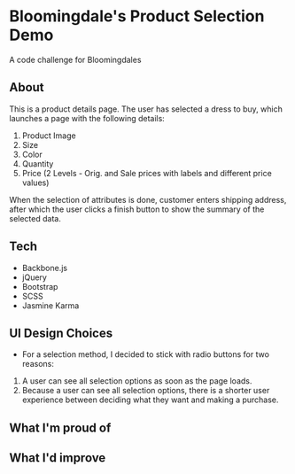 # Bloomingdale's Product Selection Demo
A code challenge for Bloomingdales

## About
This is a product details page. The user has selected a dress to buy, which launches a page with the following details:

1. Product Image
2. Size
3. Color
4. Quantity
5. Price (2 Levels - Orig. and Sale prices with labels and different price values)

When the selection of attributes is done, customer enters shipping address, after which the user clicks a finish button to show the summary of the selected data.

## Tech
  * Backbone.js
  * jQuery
  * Bootstrap
  * SCSS
  * Jasmine Karma

## UI Design Choices
* For a selection method, I decided to stick with radio buttons for two reasons:
1. A user can see all selection options as soon as the page loads.
2. Because a user can see all selection options, there is a shorter user experience between deciding what they want and making a purchase.


## What I'm proud of

## What I'd improve
